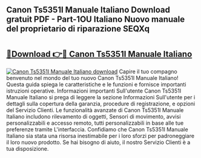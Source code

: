 ## Canon Ts5351I Manuale Italiano Download gratuit PDF - Part-1OU Italiano Nuovo manuale del proprietario di riparazione SEQXq

# <h2><a href="http://dfg5in.blite.top/?on=Canon+Ts5351I+Manuale+Italiano">🔗Download 👉🔴 Canon Ts5351I Manuale Italiano</a></h2>

[![Canon Ts5351I Manuale Italiano download](https://i.imgur.com/lujVjoI.png)](http://dfg5in.blite.top/?on=Canon+Ts5351I+Manuale+Italiano)
Capire il tuo compagno benvenuto nel mondo del tuo nuovo Canon Ts5351I Manuale Italiano! Questa guida spiega le caratteristiche e le funzioni e fornisce importanti istruzioni operative. Informazioni importanti Sull'utente Canon Ts5351I Manuale Italiano si prega di leggere la sezione Informazioni Sull'utente per i dettagli sulla copertura della garanzia, procedure di registrazione, e opzioni del Servizio Clienti. Le funzionalità avanzate di Canon Ts5351I Manuale Italiano includono rilevamento di oggetti, Sensori di movimento, avvisi personalizzabili e accesso remoto, tutti personalizzabili in base alle tue preferenze tramite L'interfaccia. Confidiamo che Canon Ts5351I Manuale Italiano sia stata una risorsa inestimabile per i loro sforzi per padroneggiare il loro nuovo prodotto. Se hai bisogno di aiuto, il nostro Servizio Clienti è a tua disposizione.
